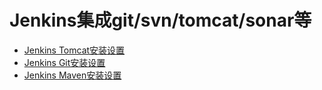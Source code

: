 # Jenkins集成git/svn/tomcat/sonar等 

* [Jenkins Tomcat安装设置](/jenkinschi-xu-ji-cheng/jenkinshuan-jing-gou-jian/jenkins-tomcatan-zhuang-she-zhi.md) 
* [Jenkins Git安装设置](/jenkinschi-xu-ji-cheng/jenkinshuan-jing-gou-jian/jenkins-gitan-zhuang-she-zhi.md)
* [Jenkins Maven安装设置](/jenkinschi-xu-ji-cheng/jenkinshuan-jing-gou-jian/jenkins-mavenan-zhuang-she-zhi.md)



